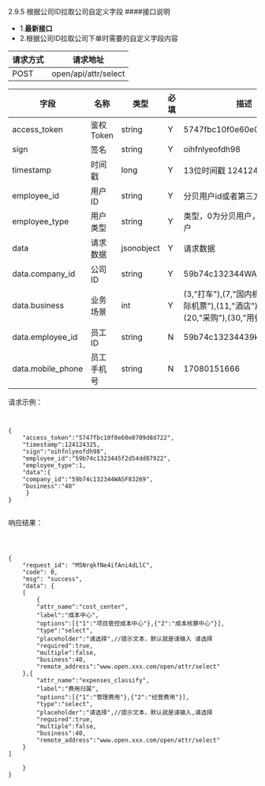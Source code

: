 2.9.5 根据公司ID拉取公司自定义字段
####接口说明
- 1.**最新接口**
- 2.根据公司ID拉取公司下单时需要的自定义字段内容



 请求方式 | 请求地址 
--- | --- 
 POST | open/api/attr/select
 

 字段 | 名称 | 类型 | 必填 | 描述 
 --- | --- | --- | --- | --- 
 access\_token | 鉴权Token | string | Y | 5747fbc10f0e60e0709d8d722 
 sign | 签名 | string | Y | oihfnlyeofdh98 
 timestamp | 时间戳 | long | Y | 13位时间戳  1241243250000 
 employee\_id | 用户ID | string | Y | 分贝用户id或者第三方用户id 
 employee\_type | 用户类型 | string | Y |  类型，0为分贝用户，1为第三方用户 
 data |  请求数据 | jsonobject | Y |请求数据
 data.company_id |公司ID| string | Y |59b74c132344WASF83269
 data.business |业务场景| int | Y |(3,"打车"),(7,"国内机票"),(40,"国际机票"),(11,"酒店"),(15,"火车"),(20,"采购"),(30,"用餐"）
 data.employee_id |员工ID| string | N |59b74c13234439kd89ws8ow
 data.mobile_phone |员工手机号| string | N |17080151666


请求示例：

```


{
    "access_token":"5747fbc10f0e60e0709d8d722",
    "timestamp":124124325,
    "sign":"oihfnlyeofdh98",
    "employee_id":"59b74c1323445f2d54dd07922",
    "employee_type":1,
    "data":{  
    "company_id":"59b74c132344WASF83269",
    "business":"40"        
     }
}


```

响应结果：

```



{
    "request_id": "M5NrqkfNe4ifAni4dLlC",
    "code": 0,
    "msg": "success",
    "data": {
    [
        {
        "attr_name":"cost_center",
        "label":"成本中心",
        "options":[{"1":"项目管控成本中心"},{"2":"成本核算中心"}],
        "type":"select",
        "placeholder":"请选择",//提示文本，默认就是请输入 请选择
        "required":true,
        "multiple":false,
        "business":40,
        "remote_address":"www.open.xxx.com/open/attr/select"  
    },{
        "attr_name":"expenses_classify",
        "label":"费用归属",
        "options":[{"1":"管理费用"},{"2":"经营费用"}],
        "type":"select",
        "placeholder":"请选择",//提示文本，默认就是请输入,请选择
        "required":true,
        "multiple":false,
        "business":40,
        "remote_address":"www.open.xxx.com/open/attr/select"
    }
]
     
    }
}




```



